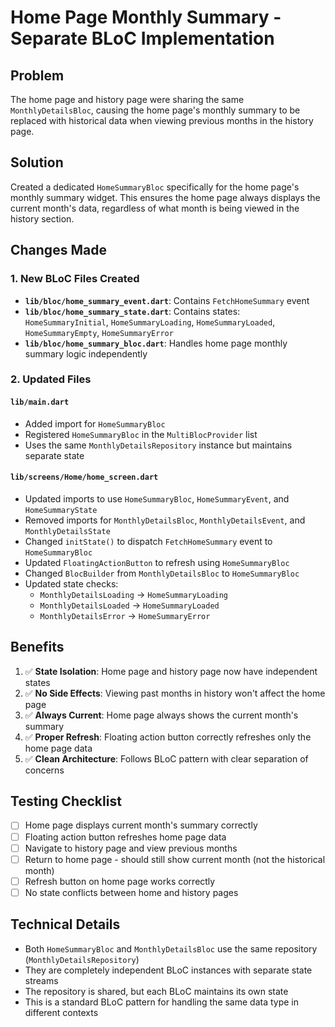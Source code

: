 # Home Page Monthly Summary - Separate BLoC Implementation

## Problem
The home page and history page were sharing the same `MonthlyDetailsBloc`, causing the home page's monthly summary to be replaced with historical data when viewing previous months in the history page.

## Solution
Created a dedicated `HomeSummaryBloc` specifically for the home page's monthly summary widget. This ensures the home page always displays the current month's data, regardless of what month is being viewed in the history section.

## Changes Made

### 1. New BLoC Files Created
- **`lib/bloc/home_summary_event.dart`**: Contains `FetchHomeSummary` event
- **`lib/bloc/home_summary_state.dart`**: Contains states: `HomeSummaryInitial`, `HomeSummaryLoading`, `HomeSummaryLoaded`, `HomeSummaryEmpty`, `HomeSummaryError`
- **`lib/bloc/home_summary_bloc.dart`**: Handles home page monthly summary logic independently

### 2. Updated Files

#### `lib/main.dart`
- Added import for `HomeSummaryBloc`
- Registered `HomeSummaryBloc` in the `MultiBlocProvider` list
- Uses the same `MonthlyDetailsRepository` instance but maintains separate state

#### `lib/screens/Home/home_screen.dart`
- Updated imports to use `HomeSummaryBloc`, `HomeSummaryEvent`, and `HomeSummaryState`
- Removed imports for `MonthlyDetailsBloc`, `MonthlyDetailsEvent`, and `MonthlyDetailsState`
- Changed `initState()` to dispatch `FetchHomeSummary` event to `HomeSummaryBloc`
- Updated `FloatingActionButton` to refresh using `HomeSummaryBloc`
- Changed `BlocBuilder` from `MonthlyDetailsBloc` to `HomeSummaryBloc`
- Updated state checks:
  - `MonthlyDetailsLoading` → `HomeSummaryLoading`
  - `MonthlyDetailsLoaded` → `HomeSummaryLoaded`
  - `MonthlyDetailsError` → `HomeSummaryError`

## Benefits
1. ✅ **State Isolation**: Home page and history page now have independent states
2. ✅ **No Side Effects**: Viewing past months in history won't affect the home page
3. ✅ **Always Current**: Home page always shows the current month's summary
4. ✅ **Proper Refresh**: Floating action button correctly refreshes only the home page data
5. ✅ **Clean Architecture**: Follows BLoC pattern with clear separation of concerns

## Testing Checklist
- [ ] Home page displays current month's summary correctly
- [ ] Floating action button refreshes home page data
- [ ] Navigate to history page and view previous months
- [ ] Return to home page - should still show current month (not the historical month)
- [ ] Refresh button on home page works correctly
- [ ] No state conflicts between home and history pages

## Technical Details
- Both `HomeSummaryBloc` and `MonthlyDetailsBloc` use the same repository (`MonthlyDetailsRepository`)
- They are completely independent BLoC instances with separate state streams
- The repository is shared, but each BLoC maintains its own state
- This is a standard BLoC pattern for handling the same data type in different contexts
